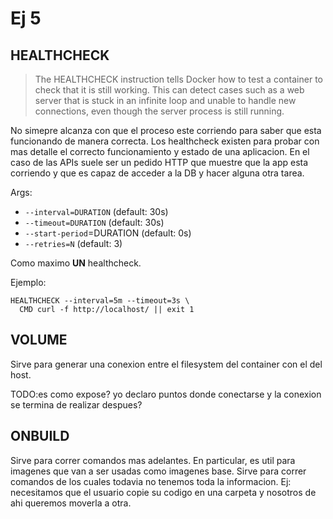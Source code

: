 # Ej 5

## HEALTHCHECK

> The HEALTHCHECK instruction tells Docker how to test a container to check that it is still working. This can detect cases such as a web server that is stuck in an infinite loop and unable to handle new connections, even though the server process is still running.

No simepre alcanza con que el proceso este corriendo para saber que esta funcionando de manera correcta. Los healthcheck existen para probar con mas detalle el correcto funcionamiento y estado de una aplicacion. En el caso de las APIs suele ser un pedido HTTP que muestre que la app esta corriendo y que es capaz de acceder a la DB y hacer alguna otra tarea.

Args:
- `--interval=DURATION` (default: 30s)
- `--timeout=DURATION` (default: 30s)
- `--start-period`=DURATION (default: 0s)
- `--retries=N` (default: 3)

Como maximo **UN** healthcheck.

Ejemplo:
```
HEALTHCHECK --interval=5m --timeout=3s \
  CMD curl -f http://localhost/ || exit 1
```

## VOLUME

Sirve para generar una conexion entre el filesystem del container con el del host.

TODO:es como expose? yo declaro puntos donde conectarse y la conexion se termina de realizar despues?

## ONBUILD

Sirve para correr comandos mas adelantes. En particular, es util para imagenes que van a ser usadas como imagenes base. Sirve para correr comandos de los cuales todavia no tenemos toda la informacion. Ej: necesitamos que el usuario copie su codigo en una carpeta y nosotros de ahi queremos moverla a otra.